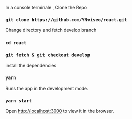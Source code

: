 



In a console terminale  , Clone the Repo 
### `git clone https://github.com/YNviseo/react.git`

Change directory and fetch develop branch
### `cd react`
### `git fetch & git checkout develop`


install the dependencies
### `yarn `

Runs the app in the development mode.<br>
### `yarn start`

Open [http://localhost:3000](http://localhost:3000) to view it in the browser.



